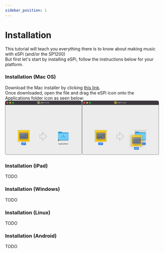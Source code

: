```yaml
---
sidebar_position: 1
---
```


# Installation
This tutorial will teach you everything there is to know about making music with eSPi (and/or the SP1200)<br/>
But first let's start by installing eSPi, follow the instructions below for your platform.

### Installation (Mac OS)
Download the Mac installer by clicking [this link](https://low-hiss.com/eSPi-1.0.3.dmg). <br/>
Once downloaded, open the file and drag the eSPi icon onto the Applications folder icon as seen below:
![MacOS Install](../static/img/macos-install.png)

### Installation (iPad)
TODO

### Installation (Windows)
TODO

### Installation (Linux)
TODO

### Installation (Android)
TODO
